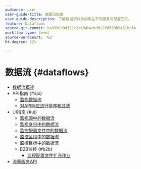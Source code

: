 ```yaml
---
audience: user
user-guide-title: 数据流指南
user-guide-description: 了解数据流以及如何在不同服务间配置它们。
feature: Dataflows
source-git-commit: ba0399b0d171c2e604b4de3b22f8568b5431bcf4
workflow-type: tm+mt
source-wordcount: '62'
ht-degree: 22%

---
```



# 数据流 {#dataflows}

- [数据流概述](./home.md)
- API指南 {#api}
   - [监视数据流](./api/monitor.md)
   - [对API响应进行排序和过滤](./api/sort-and-filter.md)
- UI指南 {#ui}
   - [监视源中的数据流](./ui/monitor-sources.md)
   - [监视身份中的数据流](./ui/monitor-identities.md)
   - [监控配置文件中的数据流](./ui/monitor-profiles.md)
   - [监控区段中的数据流](./ui/monitor-segments.md)
   - [监控目标中的数据流](./ui/monitor-destinations.md)
   - B2B监控 {#b2b}
      - [监视配置文件扩充作业](./ui/b2b/monitor-profile-enrichment.md)
- [流量服务API](https://www.adobe.io/experience-platform-apis/references/flow-service/)